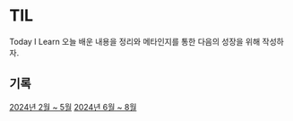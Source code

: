# TIL
Today I Learn
오늘 배운 내용을 정리와 메타인지를 통한 다음의 성장을 위해 작성하자.

## 기록  
[2024년 2월 ~ 5월](https://github.com/choi-su-hyun/TIL/blob/main/2024-2~5.md)
[2024년 6월 ~ 8월](https://github.com/choi-su-hyun/TIL/blob/main/2024-6~8.md)
